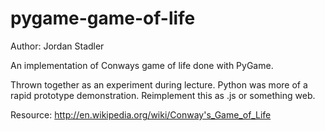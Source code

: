 pygame-game-of-life
===================

Author: Jordan Stadler

An implementation of Conways game of life done with PyGame.

Thrown together as an experiment during lecture.  Python was more of a rapid prototype demonstration.  Reimplement this as .js or something web.

Resource:
http://en.wikipedia.org/wiki/Conway's_Game_of_Life